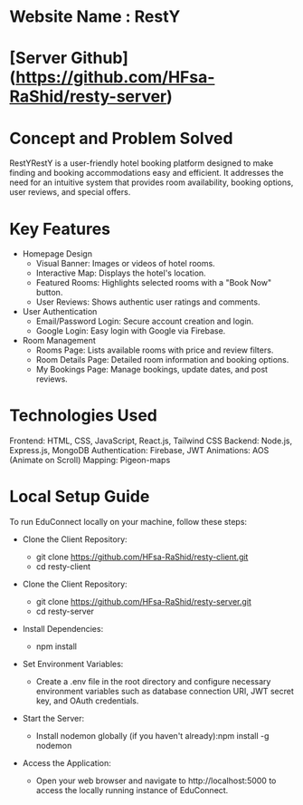 # Website Name : RestY

# [Server Github] (https://github.com/HFsa-RaShid/resty-server)

# Concept and Problem Solved
RestYRestY is a user-friendly hotel booking platform designed to make finding and booking accommodations easy and efficient. It addresses the need for an intuitive system that provides room availability, booking options, user reviews, and special offers.

# Key Features
+ Homepage Design
  + Visual Banner: Images or videos of hotel rooms.
  + Interactive Map: Displays the hotel's location.
  + Featured Rooms: Highlights selected rooms with a "Book Now" button.
  + User Reviews: Shows authentic user ratings and comments.
+ User Authentication
  + Email/Password Login: Secure account creation and login.
  + Google Login: Easy login with Google via Firebase.
+ Room Management
  + Rooms Page: Lists available rooms with price and review filters.
  + Room Details Page: Detailed room information and booking options.
  + My Bookings Page: Manage bookings, update dates, and post reviews.

# Technologies Used
Frontend: HTML, CSS, JavaScript, React.js, Tailwind CSS
Backend: Node.js, Express.js, MongoDB
Authentication: Firebase, JWT
Animations: AOS (Animate on Scroll)
Mapping: Pigeon-maps


# Local Setup Guide
To run EduConnect locally on your machine, follow these steps:
+ Clone the Client Repository:
  + git clone https://github.com/HFsa-RaShid/resty-client.git
  + cd resty-client

+ Clone the Client Repository:
  + git clone https://github.com/HFsa-RaShid/resty-server.git
  + cd resty-server

+ Install Dependencies:
  + npm install

+ Set Environment Variables:
  + Create a .env file in the root directory and configure necessary environment variables such as database connection URI, JWT secret key, and OAuth credentials.

+ Start the Server:
  + Install nodemon globally (if you haven't already):npm install -g nodemon

+ Access the Application:
  + Open your web browser and navigate to http://localhost:5000  to access the locally running instance of EduConnect.
